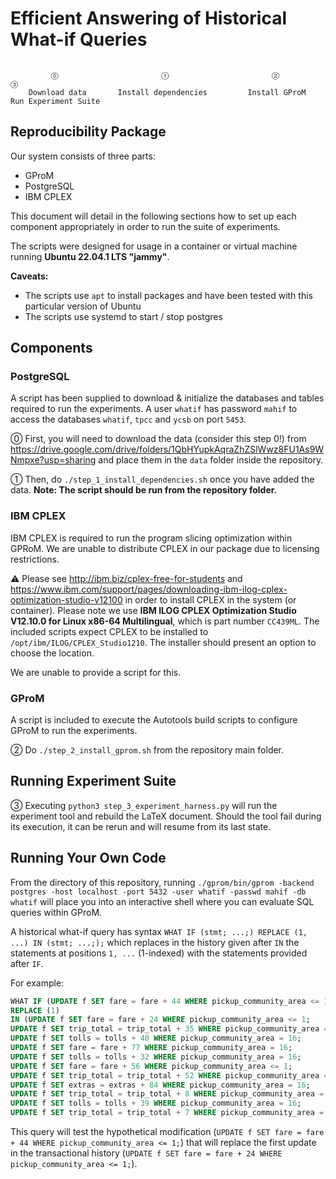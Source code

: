 # Efficient Answering of Historical What-if Queries

```

         ⓪                       ①                       ②                        ③
    Download data       Install dependencies         Install GProM         Run Experiment Suite

```

## Reproducibility Package

Our system consists of three parts:
* GProM
* PostgreSQL
* IBM CPLEX

This document will detail in the following sections how to set up each component appropriately in order to run the suite of experiments.

The scripts were designed for usage in a container or virtual machine running **Ubuntu 22.04.1 LTS "jammy"**.

**Caveats:**

- The scripts use `apt` to install packages and have been tested with this particular version of Ubuntu
- The scripts use systemd to start / stop postgres

## Components

### PostgreSQL

A script has been supplied to download & initialize the databases and tables required to run the experiments.
A user `whatif` has password `mahif` to access the databases `whatif`, `tpcc` and `ycsb` on port `5453`.

⓪ First, you will need to download the data (consider this step 0!) from https://drive.google.com/drive/folders/1QbHYupkAqraZhZSlWwz8FU1As9WNmpxe?usp=sharing and place them in the `data` folder inside the repository.

① Then, do `./step_1_install_dependencies.sh` once you have added the data. **Note: The script should be run from the repository folder.**

### IBM CPLEX
IBM CPLEX is required to run the program slicing optimization within GPRoM.
We are unable to distribute CPLEX in our package due to licensing restrictions.

⚠ Please see http://ibm.biz/cplex-free-for-students and https://www.ibm.com/support/pages/downloading-ibm-ilog-cplex-optimization-studio-v12100 in order to install CPLEX in the system (or container).
Please note we use **IBM ILOG CPLEX Optimization Studio V12.10.0 for Linux x86-64 Multilingual**, which is part number `CC439ML`.
The included scripts expect CPLEX to be installed to `/opt/ibm/ILOG/CPLEX_Studio1210`. The installer should present an option to choose the location.

We are unable to provide a script for this.

### GProM

A script is included to execute the Autotools build scripts to configure GProM to run the experiments.

② Do `./step_2_install_gprom.sh` from the repository main folder.

## Running Experiment Suite

③ Executing `python3 step_3_experiment_harness.py` will run the experiment tool and rebuild the LaTeX document.
Should the tool fail during its execution, it can be rerun and will resume from its last state.

## Running Your Own Code

From the directory of this repository, running `./gprom/bin/gprom -backend postgres -host localhost -port 5432 -user whatif -passwd mahif -db whatif` will place you into an interactive shell where you can evaluate SQL queries within GProM.

A historical what-if query has syntax `WHAT IF (stmt; ...;) REPLACE (1, ...) IN (stmt; ...;);`
which replaces in the history given after `IN` the statements at positions `1, ...` (1-indexed) with the statements provided after `IF`. 

For example:

```sql
WHAT IF (UPDATE f SET fare = fare + 44 WHERE pickup_community_area <= 1;)
REPLACE (1)
IN (UPDATE f SET fare = fare + 24 WHERE pickup_community_area <= 1;
UPDATE f SET trip_total = trip_total + 35 WHERE pickup_community_area = 16;
UPDATE f SET tolls = tolls + 40 WHERE pickup_community_area = 16;
UPDATE f SET fare = fare + 77 WHERE pickup_community_area = 16;
UPDATE f SET tolls = tolls + 32 WHERE pickup_community_area = 16;
UPDATE f SET fare = fare + 56 WHERE pickup_community_area <= 1;
UPDATE f SET trip_total = trip_total + 52 WHERE pickup_community_area = 16;
UPDATE f SET extras = extras + 84 WHERE pickup_community_area = 16;
UPDATE f SET trip_total = trip_total + 8 WHERE pickup_community_area = 16;
UPDATE f SET tolls = tolls + 39 WHERE pickup_community_area = 16;
UPDATE f SET trip_total = trip_total + 7 WHERE pickup_community_area = 16;);
```

This query will test the hypothetical modification (`UPDATE f SET fare = fare + 44 WHERE pickup_community_area <= 1;`) that will replace the first update in the transactional history (`UPDATE f SET fare = fare + 24 WHERE pickup_community_area <= 1;`).


